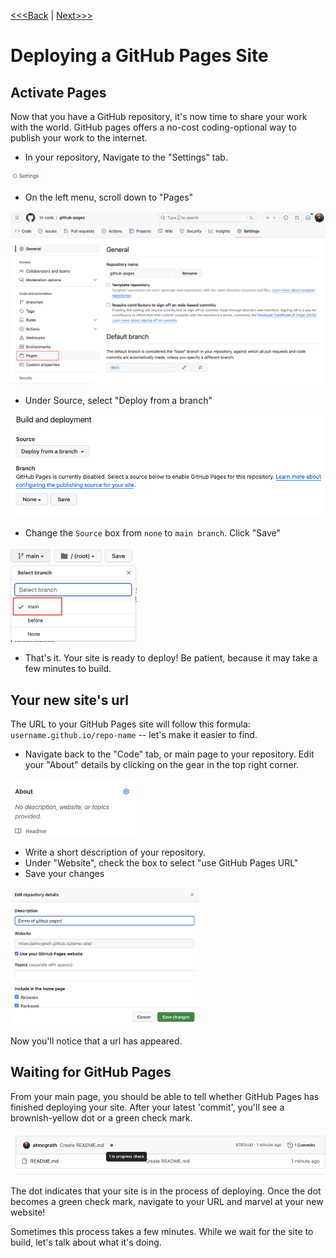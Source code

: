 [<<<Back](02-repo.md) | [Next>>>](04-how.md)

# Deploying a GitHub Pages Site

## Activate Pages

Now that you have a GitHub repository, it's now time to share your work with the world.  GitHub pages offers a no-cost coding-optional way to publish your work to the internet.   

- In your repository, Navigate to the "Settings" tab. 

<img src="../static/settings.png" alt="settings button" width="10%">

- On the left menu, scroll down to "Pages"

<img src="../static/pages-settings.png" alt="github pages">

- Under Source, select "Deploy from a branch"

![deploy from a branch](../static/deploy-branch.png)

- Change the `Source` box from `none` to `main branch`. Click "Save"
   
<img src="../static/select-branch.png" alt="set source" width="40%">

- That's it. Your site is ready to deploy! Be patient, because it may take a few minutes to build.

## Your new site's url

The URL to your GitHub Pages site will follow this formula: `username.github.io/repo-name` -- let's make it easier to find.

- Navigate back to the "Code" tab, or main page to your repository. Edit your "About" details by clicking on the gear in the top right corner.

<img src="../static/edit-about.png" alt="edit about section" width="40%">

- Write a short description of your repository. 
- Under "Website", check the box to select "use GitHub Pages URL"
- Save your changes

<img src="../static/repo-details.png" alt="repository details" width="60%">

Now you'll notice that a url has appeared.

## Waiting for GitHub Pages

From your main page, you should be able to tell whether GitHub Pages has finished deploying your site.  After your latest 'commit', you'll see a brownish-yellow dot or a green check mark.

<img src="../static/progress-check.png" alt="view status of jekyll build">

The dot indicates that your site is in the process of deploying. Once the dot becomes a green check mark, navigate to your URL and marvel at your new website! 

Sometimes this process takes a few minutes. While we wait for the site to build, let's talk about what it's doing.
